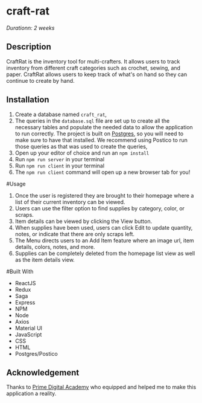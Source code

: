 # craft-rat

_Durationn: 2 weeks_ 

## Description
CraftRat is the inventory tool for multi-crafters. It allows users to track inventory from different craft categories such as crochet, sewing, and paper. CraftRat allows users to keep track of what's on hand so they can continue to create by hand.  

## Installation


1. Create a database named `craft_rat`,
2. The queries in the `database.sql` file are set up to create all the necessary tables and populate the needed data to allow the application to run correctly. The project is built on [Postgres](https://www.postgresql.org/download/), so you will need to make sure to have that installed. We recommend using Postico to run those queries as that was used to create the queries, 
3. Open up your editor of choice and run an `npm install`
4. Run `npm run server` in your terminal
5. Run `npm run client` in your terminal
6. The `npm run client` command will open up a new browser tab for you!


#Usage

1. Once the user is registered they are brought to their homepage where a list of their current inventory can be viewed. 
2. Users can use the filter option to find supplies by category, color, or scraps.  
3. Item details can be viewed by clicking the View button. 
4. When supplies have been used, users can click Edit to update quantity, notes, or indicate that there are only scraps left. 
5. The Menu directs users to an Add Item feature where an image url, item details, colors, notes, and more. 
6. Supplies can be completely deleted from the homepage list view as well as the item details view. 


#Built With

- ReactJS
- Redux
- Saga
- Express
- NPM
- Node
- Axios
- Material UI
- JavaScript
- CSS
- HTML
- Postgres/Postico



## Acknowledgement
Thanks to [Prime Digital Academy](www.primeacademy.io) who equipped and helped me to make this application a reality. 


